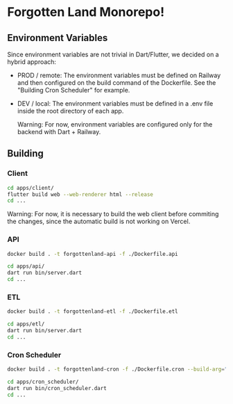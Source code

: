 # Forgotten Land Monorepo!

## Environment Variables

Since environment variables are not trivial in Dart/Flutter, we decided on a hybrid approach:

- PROD / remote: The environment variables must be defined on Railway and then configured on the build command of the Dockerfile. See the "Building Cron Scheduler" for example.
- DEV / local: The environment variables must be defined in a .env file inside the root directory of each app.

   Warning: For now, environment variables are configured only for the backend with Dart + Railway.

## Building

### Client

```sh
cd apps/client/
flutter build web --web-renderer html --release
cd ...
```

Warning: For now, it is necessary to build the web client before commiting the changes, since the automatic build is not working on Vercel.

### API

```sh
docker build . -t forgottenland-api -f ./Dockerfile.api
```

```sh
cd apps/api/
dart run bin/server.dart
cd ...
```

### ETL

```sh
docker build . -t forgottenland-etl -f ./Dockerfile.etl
```

```sh
cd apps/etl/
dart run bin/server.dart
cd ...
```

### Cron Scheduler

```sh
docker build . -t forgottenland-cron -f ./Dockerfile.cron --build-arg="PATH_ETL=https://..."
```

```sh
cd apps/cron_scheduler/
dart run bin/cron_scheduler.dart
cd ...
```